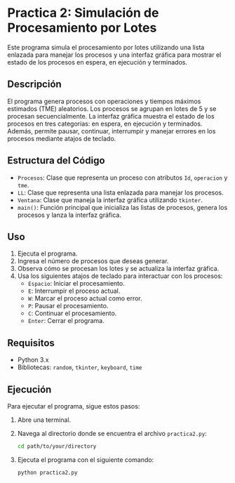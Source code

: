 # Practica 2: Simulación de Procesamiento por Lotes

Este programa simula el procesamiento por lotes utilizando una lista enlazada para manejar los procesos y una interfaz gráfica para mostrar el estado de los procesos en espera, en ejecución y terminados.

## Descripción

El programa genera procesos con operaciones y tiempos máximos estimados (TME) aleatorios. Los procesos se agrupan en lotes de 5 y se procesan secuencialmente. La interfaz gráfica muestra el estado de los procesos en tres categorías: en espera, en ejecución y terminados. Además, permite pausar, continuar, interrumpir y manejar errores en los procesos mediante atajos de teclado.

## Estructura del Código

- `Procesos`: Clase que representa un proceso con atributos `Id`, `operacion` y `tme`.
- `LL`: Clase que representa una lista enlazada para manejar los procesos.
- `Ventana`: Clase que maneja la interfaz gráfica utilizando `tkinter`.
- `main()`: Función principal que inicializa las listas de procesos, genera los procesos y lanza la interfaz gráfica.

## Uso

1. Ejecuta el programa.
2. Ingresa el número de procesos que deseas generar.
3. Observa cómo se procesan los lotes y se actualiza la interfaz gráfica.
4. Usa los siguientes atajos de teclado para interactuar con los procesos:
   - `Espacio`: Iniciar el procesamiento.
   - `E`: Interrumpir el proceso actual.
   - `W`: Marcar el proceso actual como error.
   - `P`: Pausar el procesamiento.
   - `C`: Continuar el procesamiento.
   - `Enter`: Cerrar el programa.

## Requisitos

- Python 3.x
- Bibliotecas: `random`, `tkinter`, `keyboard`, `time`

## Ejecución

Para ejecutar el programa, sigue estos pasos:

1. Abre una terminal.

2. Navega al directorio donde se encuentra el archivo `practica2.py`:
   ```sh
   cd path/to/your/directory

3. Ejecuta el programa con el siguiente comando:
    ```sh
    python practica2.py
